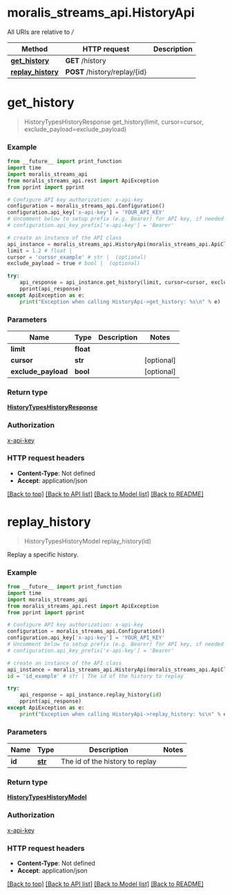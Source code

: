 # moralis_streams_api.HistoryApi

All URIs are relative to */*

Method | HTTP request | Description
------------- | ------------- | -------------
[**get_history**](HistoryApi.md#get_history) | **GET** /history | 
[**replay_history**](HistoryApi.md#replay_history) | **POST** /history/replay/{id} | 

# **get_history**
> HistoryTypesHistoryResponse get_history(limit, cursor=cursor, exclude_payload=exclude_payload)



### Example
```python
from __future__ import print_function
import time
import moralis_streams_api
from moralis_streams_api.rest import ApiException
from pprint import pprint

# Configure API key authorization: x-api-key
configuration = moralis_streams_api.Configuration()
configuration.api_key['x-api-key'] = 'YOUR_API_KEY'
# Uncomment below to setup prefix (e.g. Bearer) for API key, if needed
# configuration.api_key_prefix['x-api-key'] = 'Bearer'

# create an instance of the API class
api_instance = moralis_streams_api.HistoryApi(moralis_streams_api.ApiClient(configuration))
limit = 1.2 # float | 
cursor = 'cursor_example' # str |  (optional)
exclude_payload = true # bool |  (optional)

try:
    api_response = api_instance.get_history(limit, cursor=cursor, exclude_payload=exclude_payload)
    pprint(api_response)
except ApiException as e:
    print("Exception when calling HistoryApi->get_history: %s\n" % e)
```

### Parameters

Name | Type | Description  | Notes
------------- | ------------- | ------------- | -------------
 **limit** | **float**|  | 
 **cursor** | **str**|  | [optional] 
 **exclude_payload** | **bool**|  | [optional] 

### Return type

[**HistoryTypesHistoryResponse**](HistoryTypesHistoryResponse.md)

### Authorization

[x-api-key](../README.md#x-api-key)

### HTTP request headers

 - **Content-Type**: Not defined
 - **Accept**: application/json

[[Back to top]](#) [[Back to API list]](../README.md#documentation-for-api-endpoints) [[Back to Model list]](../README.md#documentation-for-models) [[Back to README]](../README.md)

# **replay_history**
> HistoryTypesHistoryModel replay_history(id)



Replay a specific history.

### Example
```python
from __future__ import print_function
import time
import moralis_streams_api
from moralis_streams_api.rest import ApiException
from pprint import pprint

# Configure API key authorization: x-api-key
configuration = moralis_streams_api.Configuration()
configuration.api_key['x-api-key'] = 'YOUR_API_KEY'
# Uncomment below to setup prefix (e.g. Bearer) for API key, if needed
# configuration.api_key_prefix['x-api-key'] = 'Bearer'

# create an instance of the API class
api_instance = moralis_streams_api.HistoryApi(moralis_streams_api.ApiClient(configuration))
id = 'id_example' # str | The id of the history to replay

try:
    api_response = api_instance.replay_history(id)
    pprint(api_response)
except ApiException as e:
    print("Exception when calling HistoryApi->replay_history: %s\n" % e)
```

### Parameters

Name | Type | Description  | Notes
------------- | ------------- | ------------- | -------------
 **id** | [**str**](.md)| The id of the history to replay | 

### Return type

[**HistoryTypesHistoryModel**](HistoryTypesHistoryModel.md)

### Authorization

[x-api-key](../README.md#x-api-key)

### HTTP request headers

 - **Content-Type**: Not defined
 - **Accept**: application/json

[[Back to top]](#) [[Back to API list]](../README.md#documentation-for-api-endpoints) [[Back to Model list]](../README.md#documentation-for-models) [[Back to README]](../README.md)

